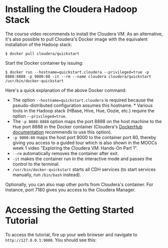 # Installing the Cloudera Hadoop Stack
The course video recommends to install the Cloudera VM. As an alternative, it's also possible to pull Cloudera's Docker image with the equivalent installation of the Hadoop stack:

```shell
$ docker pull cloudera/quickstart
```

Start the Docker container by issuing:

```shell
$ docker run --hostname=quickstart.cloudera --privileged=true -p 8888:8888 -p 9000:80 -it --rm --name cloudera cloudera/quickstart /usr/bin/docker-quickstart
```

Here's a quick explanation of the above Docker command:
* The option `--hostname=quickstart.cloudera` is required because the pseudo-distributed configuration assumes this hostname. * Various tools in the Hadoop stack (HBase, Hive, Hue, Oozie, etc.) require the option `--privileged=true`. 
* The `-p 8888:8888` option maps the port 8888 on the host machine to the Hue port 8888 in the Docker container (Cloudera's [DockerHub documentation](https://hub.docker.com/r/cloudera/quickstart) recommends to use this option). 
* `-p 9000:80` maps the host port 9000 to the container port 80, thereby giving you access to a guided tour which is also shown in the MOOCs week 1 video "Exploring the Cloudera VM: Hands-On Part 1". 
* `--rm` automatically removes the container after exit.
* `-it` makes the container run in the interactive mode and passes the control to the terminal.
* `/usr/bin/docker-quickstart` starts all CDH services (to start services manually, run `/bin/bash` instead).

Optionally, you can also map other ports from Cloudera's container. For instance, port 7180 gives you access to the Cloudera Manager.

# Accessing the Getting Started Tutorial
To access the tutorial, fire up your web browser and navigate to `http://127.0.0.1:9000`. You should see this:



